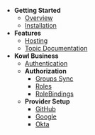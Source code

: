 - **Getting Started**
    - [Overview](./README.md)
    - [Installation](./installation.md)
- **Features**
    - [Hosting](./features/hosting.md)
    - [Topic Documentation](./features/topic-documentation.md)
- **Kowl Business**
    - [Authentication](./authentication/authentication.md)
    - **Authorization**
        - [Groups Sync](./authorization/groups-sync.md)
        - [Roles](./authorization/roles.md)
        - [RoleBindings](./authorization/role-bindings.md)
    - **Provider Setup**
        - [GitHub](./provider-setup/github.md)
        - [Google](./provider-setup/google.md)
        - [Okta](./provider-setup/okta.md)